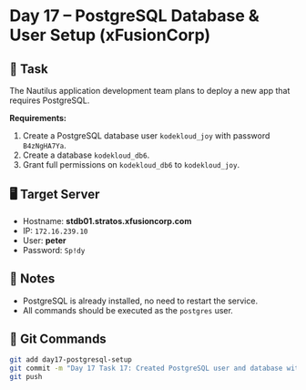 # Day 17 – PostgreSQL Database & User Setup (xFusionCorp)

## 🔧 Task

The Nautilus application development team plans to deploy a new app that requires PostgreSQL.

**Requirements:**

1. Create a PostgreSQL database user `kodekloud_joy` with password `B4zNgHA7Ya`.
2. Create a database `kodekloud_db6`.
3. Grant full permissions on `kodekloud_db6` to `kodekloud_joy`.

## 🖥️ Target Server

- Hostname: **stdb01.stratos.xfusioncorp.com**
- IP: `172.16.239.10`
- User: **peter**
- Password: `Sp!dy`

## 📌 Notes

- PostgreSQL is already installed, no need to restart the service.
- All commands should be executed as the `postgres` user.

## 🚀 Git Commands

```bash
git add day17-postgresql-setup
git commit -m "Day 17 Task 17: Created PostgreSQL user and database with full permissions"
git push
```
